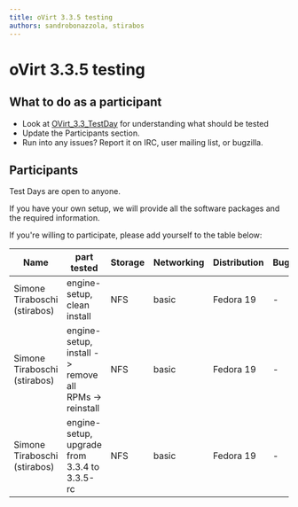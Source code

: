 ```yaml
---
title: oVirt 3.3.5 testing
authors: sandrobonazzola, stirabos
---
```


# oVirt 3.3.5 testing

## What to do as a participant

*   Look at [OVirt_3.3_TestDay](/develop/release-management/releases/3.3/testday/) for understanding what should be tested
*   Update the Participants section.
*   Run into any issues? Report it on IRC, user mailing list, or bugzilla.

## Participants

Test Days are open to anyone.

If you have your own setup, we will provide all the software packages and the required information.

If you're willing to participate, please add yourself to the table below:

| Name                                          | part tested                                             | Storage | Networking | Distribution | Bugs |
|-----------------------------------------------|---------------------------------------------------------|---------|------------|--------------|------|
| Simone Tiraboschi (stirabos) | engine-setup, clean install                             | NFS     | basic      | Fedora 19    | -    |
| Simone Tiraboschi (stirabos) | engine-setup, install -> remove all RPMs -> reinstall | NFS     | basic      | Fedora 19    | -    |
| Simone Tiraboschi (stirabos) | engine-setup, upgrade from 3.3.4 to 3.3.5-rc            | NFS     | basic      | Fedora 19    | -    |

